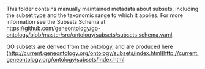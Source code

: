 This folder contains manually maintained metadata about subsets, including the subset type and the taxonomic range to which it applies. For more information see the Subsets Schema at https://github.com/geneontology/go-ontology/blob/master/src/ontology/subsets/subsets.schema.yaml.

GO subsets are derived from the ontology, and are produced here (http://current.geneontology.org/ontology/subsets/index.html)http://current.geneontology.org/ontology/subsets/index.html.
